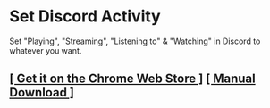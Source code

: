 # Set Discord Activity

Set "Playing", "Streaming", "Listening to" & "Watching" in Discord to whatever you want.

## [[ Get it on the Chrome Web Store ]](https://chrome.google.com/webstore/detail/set-discord-activity/dlmmhgaeahcfkojednnfghfpinbinicj) [[ Manual Download ]](https://clients2.google.com/service/update2/crx?response=redirect&prodversion=64.0.3282.186&x=id%3Ddlmmhgaeahcfkojednnfghfpinbinicj%26uc)
